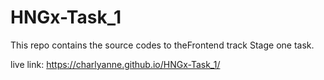 # HNGx-Task_1

This repo contains the source codes to theFrontend track Stage one task.

live link: https://charlyanne.github.io/HNGx-Task_1/
